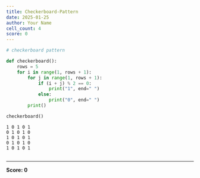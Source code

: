 ```yaml
---
title: Checkerboard-Pattern
date: 2025-01-25
author: Your Name
cell_count: 4
score: 0
---
```


```python
# checkerboard pattern
```


```python
def checkerboard():
    rows = 5
    for i in range(1, rows + 1):
        for j in range(1, rows + 1):
            if (i + j) % 2 == 0:
                print("1", end=" ")
            else:
                print("0", end=" ")
        print()
```


```python
checkerboard()
```

    1 0 1 0 1 
    0 1 0 1 0 
    1 0 1 0 1 
    0 1 0 1 0 
    1 0 1 0 1 



```python

```


---
**Score: 0**
